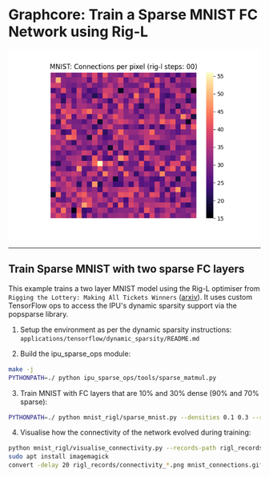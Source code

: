 
# Graphcore: Train a Sparse MNIST FC Network using Rig-L

![MNIST Connectivity pattern evolving during Rig-L training](./images/mnist_connections.gif)

---
## Train Sparse MNIST with two sparse FC layers

This example trains a two layer MNIST model using the Rig-L optimiser from `Rigging the Lottery: Making All Tickets Winners` ([arxiv](https://arxiv.org/abs/1911.11134)). It uses custom TensorFlow ops to access the IPU's dynamic sparsity support via the popsparse library.

1) Setup the environment as per the dynamic sparsity instructions: `applications/tensorflow/dynamic_sparsity/README.md`

2) Build the ipu_sparse_ops module:
```bash
make -j
PYTHONPATH=./ python ipu_sparse_ops/tools/sparse_matmul.py
```

3) Train MNIST with FC layers that are 10% and 30% dense (90% and 70% sparse):
```bash
PYTHONPATH=./ python mnist_rigl/sparse_mnist.py --densities 0.1 0.3 --records-path rigl_records
```

4) Visualise how the connectivity of the network evolved during training:
```bash
python mnist_rigl/visualise_connectivity.py --records-path rigl_records --animate
sudo apt install imagemagick
convert -delay 20 rigl_records/connectivity_*.png mnist_connections.gif
```